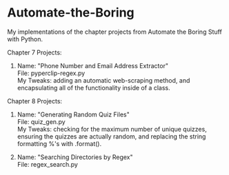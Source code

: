 # Automate-the-Boring
My implementations of the chapter projects from Automate the Boring Stuff with Python.

Chapter 7 Projects:

  1.  Name: "Phone Number and Email Address Extractor"  
      File: pyperclip-regex.py  
      My Tweaks: adding an automatic web-scraping method, and encapsulating all of the functionality inside of a class. 
  
Chapter 8 Projects:  
  
  1.  Name: "Generating Random Quiz Files"  
      File: quiz_gen.py  
      My Tweaks: checking for the maximum number of unique quizzes, ensuring the quizzes are actually random, and replacing the string formatting %'s with .format().  
      
  2.  Name: "Searching Directories by Regex"  
      File: regex_search.py  
      
      
